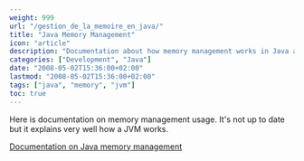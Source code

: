 ```yaml
---
weight: 999
url: "/gestion_de_la_memoire_en_java/"
title: "Java Memory Management"
icon: "article"
description: "Documentation about how memory management works in Java and in the JVM"
categories: ["Development", "Java"]
date: "2008-05-02T15:36:00+02:00"
lastmod: "2008-05-02T15:36:00+02:00"
tags: ["java", "memory", "jvm"]
toc: true
---
```


Here is documentation on memory management usage. It's not up to date but it explains very well how a JVM works.

[Documentation on Java memory management](/pdf/memoire-java.pdf)
